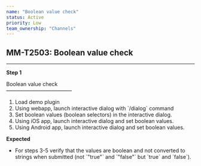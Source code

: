 ```yaml
---
name: "Boolean value check"
status: Active
priority: Low
team_ownership: "Channels"
---
```


## MM-T2503: Boolean value check

---

**Step 1**

Boolean value check\
–––––––––––––––––––––––––

1. Load demo plugin
2. Using webapp, launch interactive dialog with \`/dialog\` command
3. Set boolean values (boolean selectors) in the interactive dialog.
4. Using iOS app, launch interactive dialog and set boolean values.
5. Using Android app, launch interactive dialog and set boolean values.

**Expected**

- For steps 3-5 verify that the values are boolean and not converted to strings when submitted (not \`"true"\` and \`"false"\` but \`true\` and \`false\`).
